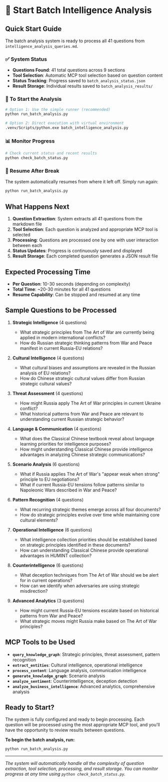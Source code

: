 # 🚀 Start Batch Intelligence Analysis

## Quick Start Guide

The batch analysis system is ready to process all 41 questions from `intelligence_analysis_queries.md`.

### ✅ System Status
- **Questions Found**: 41 total questions across 9 sections
- **Tool Selection**: Automatic MCP tool selection based on question content
- **Status Tracking**: Progress saved to `batch_analysis_status.json`
- **Result Storage**: Individual results saved to `batch_analysis_results/`

### 🎯 To Start the Analysis

```bash
# Option 1: Use the simple runner (recommended)
python run_batch_analysis.py

# Option 2: Direct execution with virtual environment
.venv/Scripts/python.exe batch_intelligence_analysis.py
```

### 📊 Monitor Progress

```bash
# Check current status and recent results
python check_batch_status.py
```

### 🔄 Resume After Break

The system automatically resumes from where it left off. Simply run again:

```bash
python run_batch_analysis.py
```

## What Happens Next

1. **Question Extraction**: System extracts all 41 questions from the markdown file
2. **Tool Selection**: Each question is analyzed and appropriate MCP tool is selected
3. **Processing**: Questions are processed one by one with user interaction between each
4. **Status Updates**: Progress is continuously saved and displayed
5. **Result Storage**: Each completed question generates a JSON result file

## Expected Processing Time

- **Per Question**: 10-30 seconds (depending on complexity)
- **Total Time**: ~20-30 minutes for all 41 questions
- **Resume Capability**: Can be stopped and resumed at any time

## Sample Questions to be Processed

1. **Strategic Intelligence** (4 questions)
   - What strategic principles from The Art of War are currently being applied in modern international conflicts?
   - How do Russian strategic thinking patterns from War and Peace manifest in current Russia-EU relations?

2. **Cultural Intelligence** (4 questions)
   - What cultural biases and assumptions are revealed in the Russian analysis of EU relations?
   - How do Chinese strategic cultural values differ from Russian strategic cultural values?

3. **Threat Assessment** (4 questions)
   - How might Russia apply The Art of War principles in current Ukraine conflict?
   - What historical patterns from War and Peace are relevant to understanding current Russian strategic behavior?

4. **Language & Communication** (4 questions)
   - What does the Classical Chinese textbook reveal about language learning priorities for intelligence purposes?
   - How might understanding Classical Chinese provide intelligence advantages in analyzing Chinese strategic communications?

5. **Scenario Analysis** (6 questions)
   - What if Russia applies The Art of War's "appear weak when strong" principle to EU negotiations?
   - What if current Russia-EU tensions follow patterns similar to Napoleonic Wars described in War and Peace?

6. **Pattern Recognition** (4 questions)
   - What recurring strategic themes emerge across all four documents?
   - How do strategic principles evolve over time while maintaining core cultural elements?

7. **Operational Intelligence** (6 questions)
   - What intelligence collection priorities should be established based on strategic principles identified in these documents?
   - How can understanding Classical Chinese provide operational advantages in HUMINT collection?

8. **Counterintelligence** (6 questions)
   - What deception techniques from The Art of War should we be alert for in current operations?
   - How can we identify when adversaries are using strategic misdirection?

9. **Advanced Analytics** (3 questions)
   - How might current Russia-EU tensions escalate based on historical patterns from War and Peace?
   - What strategic moves might Russia make based on The Art of War principles?

## MCP Tools to be Used

- **`query_knowledge_graph`**: Strategic principles, threat assessment, pattern recognition
- **`extract_entities`**: Cultural intelligence, operational intelligence
- **`process_content`**: Language analysis, communication intelligence
- **`generate_knowledge_graph`**: Scenario analysis
- **`analyze_sentiment`**: Counterintelligence, deception detection
- **`analyze_business_intelligence`**: Advanced analytics, comprehensive analysis

## Ready to Start?

The system is fully configured and ready to begin processing. Each question will be processed using the most appropriate MCP tool, and you'll have the opportunity to review results between questions.

**To begin the batch analysis, run:**
```bash
python run_batch_analysis.py
```

---

*The system will automatically handle all the complexity of question extraction, tool selection, processing, and result storage. You can monitor progress at any time using `python check_batch_status.py`.*
